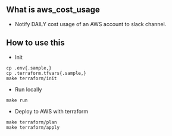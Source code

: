 ## What is aws_cost_usage
- Notify DAILY cost usage of an AWS account to slack channel.

## How to use this
- Init
```
cp .env{.sample,}
cp .terraform.tfvars{.sample,}
make terraform/init
```

- Run locally
```
make run
```

- Deploy to AWS with terraform
```
make terraform/plan
make terraform/apply
```
